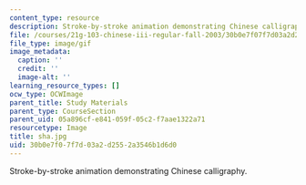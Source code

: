 ```yaml
---
content_type: resource
description: Stroke-by-stroke animation demonstrating Chinese calligraphy.
file: /courses/21g-103-chinese-iii-regular-fall-2003/30b0e7f07f7d03a2d2552a3546b1d6d0_sha.jpg
file_type: image/gif
image_metadata:
  caption: ''
  credit: ''
  image-alt: ''
learning_resource_types: []
ocw_type: OCWImage
parent_title: Study Materials
parent_type: CourseSection
parent_uid: 05a896cf-e841-059f-05c2-f7aae1322a71
resourcetype: Image
title: sha.jpg
uid: 30b0e7f0-7f7d-03a2-d255-2a3546b1d6d0
---
```

Stroke-by-stroke animation demonstrating Chinese calligraphy.

